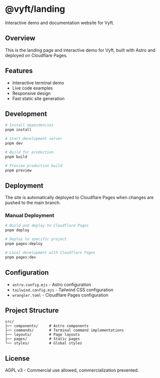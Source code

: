 # @vyft/landing

Interactive demo and documentation website for Vyft.

## Overview

This is the landing page and interactive demo for Vyft, built with Astro and deployed on Cloudflare Pages.

## Features

- Interactive terminal demo
- Live code examples
- Responsive design
- Fast static site generation

## Development

```bash
# Install dependencies
pnpm install

# Start development server
pnpm dev

# Build for production
pnpm build

# Preview production build
pnpm preview
```

## Deployment

The site is automatically deployed to Cloudflare Pages when changes are pushed to the main branch.

### Manual Deployment

```bash
# Build and deploy to Cloudflare Pages
pnpm deploy

# Deploy to specific project
pnpm pages:deploy

# Local development with Cloudflare Pages
pnpm pages:dev
```

## Configuration

- `astro.config.mjs` - Astro configuration
- `tailwind.config.mjs` - Tailwind CSS configuration
- `wrangler.toml` - Cloudflare Pages configuration

## Project Structure

```
src/
├── components/     # Astro components
├── commands/       # Terminal command implementations
├── layouts/        # Page layouts
├── pages/          # Static pages
└── styles/         # Global styles
```

## License

AGPL v3 - Commercial use allowed, commercialization prevented.
